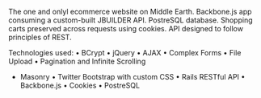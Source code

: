 
The one and onlyl ecommerce website on Middle Earth. Backbone.js app consuming a custom-built JBUILDER API. PostreSQL database. Shopping carts preserved across requests using cookies. API designed to follow principles of REST.

Technologies used:
• BCrypt
• jQuery
• AJAX
• Complex Forms
• File Upload
• Pagination and Infinite Scrolling
* Masonry
• Twitter Bootstrap with custom CSS
• Rails RESTful API
• Backbone.js
• Cookies
• PostreSQL
